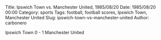 Title: Ipswich Town vs. Manchester United, 1985/08/20
Date: 1985/08/20 00:00
Category: sports
Tags: football, football scores, Ipswich Town, Manchester United
Slug: ipswich-town-vs-manchester-united
Author: carbonero


Ipswich Town 0 - 1 Manchester United
